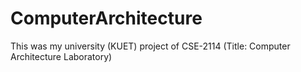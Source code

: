 # ComputerArchitecture
This was my university (KUET) project of CSE-2114 (Title: Computer Architecture Laboratory)
